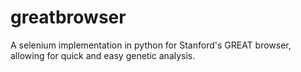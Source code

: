 # greatbrowser
A selenium implementation in python for Stanford's GREAT browser, allowing for quick and easy genetic analysis.
